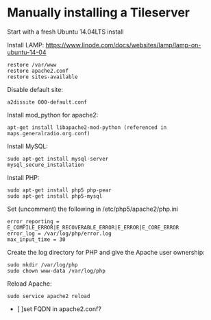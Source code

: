 # Manually installing a Tileserver

Start with a fresh Ubuntu 14.04LTS install

Install LAMP: https://www.linode.com/docs/websites/lamp/lamp-on-ubuntu-14-04
```
restore /var/www
restore apache2.conf
restore sites-available
```
Disable default site:
```
a2dissite 000-default.conf
```
Install mod_python for apache2:
```
apt-get install libapache2-mod-python (referenced in maps.generalradio.org.conf)
```
Install MySQL:
```
sudo apt-get install mysql-server 
mysql_secure_installation
```
Install PHP:
```
sudo apt-get install php5 php-pear
sudo apt-get install php5-mysql
```
Set (uncomment) the following in /etc/php5/apache2/php.ini
```
error_reporting = E_COMPILE_ERROR|E_RECOVERABLE_ERROR|E_ERROR|E_CORE_ERROR
error_log = /var/log/php/error.log
max_input_time = 30
```
Create the log directory for PHP and give the Apache user ownership:
```
sudo mkdir /var/log/php
sudo chown www-data /var/log/php
```
Reload Apache:
```
sudo service apache2 reload
```
- [ ]set FQDN in apache2.conf?



